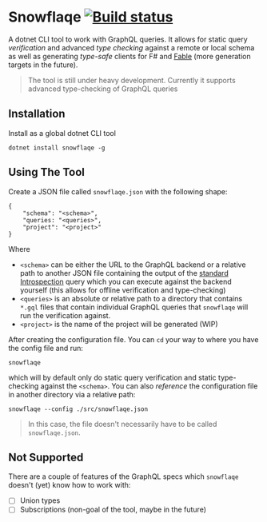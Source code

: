 # Snowflaqe [![Build status](https://ci.appveyor.com/api/projects/status/ulq0vfun1ij7ix58?svg=true)](https://ci.appveyor.com/project/Zaid-Ajaj/snowflaqe)

A dotnet CLI tool to work with GraphQL queries. It allows for static query *verification* and advanced *type checking* against a remote or local schema as well as generating *type-safe* clients for F# and [Fable](https://fable.io/) (more generation targets in the future).

> The tool is still under heavy development. Currently it supports advanced type-checking of GraphQL queries

## Installation
Install as a global dotnet CLI tool
```
dotnet install snowflaqe -g
```
## Using The Tool
Create a JSON file called `snowflaqe.json` with the following shape:
```
{
    "schema": "<schema>",
    "queries: "<queries>",
    "project": "<project>"
}
```
Where
 - `<schema>` can be either the URL to the GraphQL backend or a relative path to another JSON file containing the output of the [standard Introspection](https://github.com/Zaid-Ajaj/Snowflaqe/blob/master/src/Introspection.gql) query which you can execute against the backend yourself (this allows for offline verification and type-checking)
 - `<queries>` is an absolute or relative path to a directory that contains `*.gql` files that contain individual GraphQL queries that `snowflaqe` will run the verification against.
 - `<project>` is the name of the project will be generated (WIP)

After creating the configuration file. You can `cd` your way to where you have the config file and run:
```
snowflaqe
```
which will by default only do static query verification and static type-checking against the `<schema>`. You can also *reference* the configuration file in another directory via a relative path:
```
snowflaqe --config ./src/snowflaqe.json
```
> In this case, the file doesn't necessarily have to be called `snowflaqe.json`.

## Not Supported

There are a couple of features of the GraphQL specs which `snowflaqe` doesn't (yet) know how to work with:
 - [ ] Union types
 - [ ] Subscriptions (non-goal of the tool, maybe in the future)